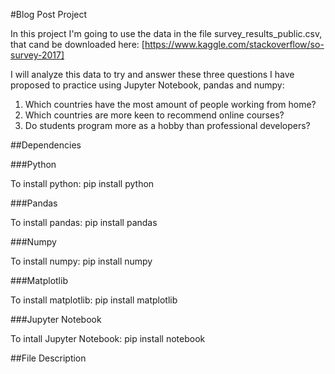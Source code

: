 #Blog Post Project

In this project I'm going to use the data in the file survey_results_public.csv, that cand be downloaded here: [https://www.kaggle.com/stackoverflow/so-survey-2017]

I will analyze this data to try and answer these three questions I have proposed to practice using Jupyter Notebook, pandas and numpy:

1. Which countries have the most amount of people working from home?
2. Which countries are more keen to recommend online courses?
3. Do students program more as a hobby than professional developers?

##Dependencies

###Python

To install python: pip install python

###Pandas

To install pandas: pip install pandas

###Numpy

To install numpy: pip install numpy

###Matplotlib

To install matplotlib: pip install matplotlib

###Jupyter Notebook

To intall Jupyter Notebook: pip install notebook

##File Description

